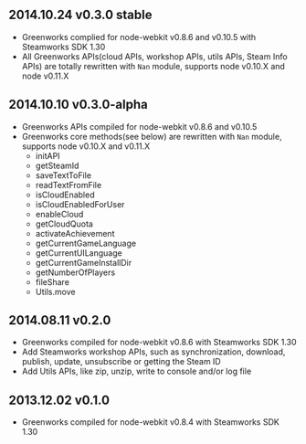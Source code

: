 ## 2014.10.24 v0.3.0 stable

* Greenworks complied for node-webkit v0.8.6 and v0.10.5 with Steamworks SDK 1.30
* All Greenworks APIs(cloud APIs, workshop APIs, utils APIs, Steam Info APIs) are totally rewritten with `Nan` module, supports node v0.10.X
  and node v0.11.X

## 2014.10.10 v0.3.0-alpha

* Greenworks APIs compiled for node-webkit v0.8.6 and v0.10.5
* Greenworks core methods(see below) are rewritten with `Nan` module, supports node v0.10.X and v0.11.X
  * initAPI
  * getSteamId
  * saveTextToFile
  * readTextFromFile
  * isCloudEnabled
  * isCloudEnabledForUser
  * enableCloud
  * getCloudQuota
  * activateAchievement
  * getCurrentGameLanguage
  * getCurrentUILanguage
  * getCurrentGameInstallDir
  * getNumberOfPlayers
  * fileShare
  * Utils.move

## 2014.08.11 v0.2.0

* Greenworks compiled for node-webkit v0.8.6 with Steamworks SDK 1.30
* Add Steamworks workshop APIs, such as synchronization, download, publish, update, unsubscribe or getting the Steam ID
* Add Utils APIs, like zip, unzip, write to console and/or log file

## 2013.12.02 v0.1.0

* Greenworks compiled for node-webkit v0.8.4 with Steamworks SDK 1.30
